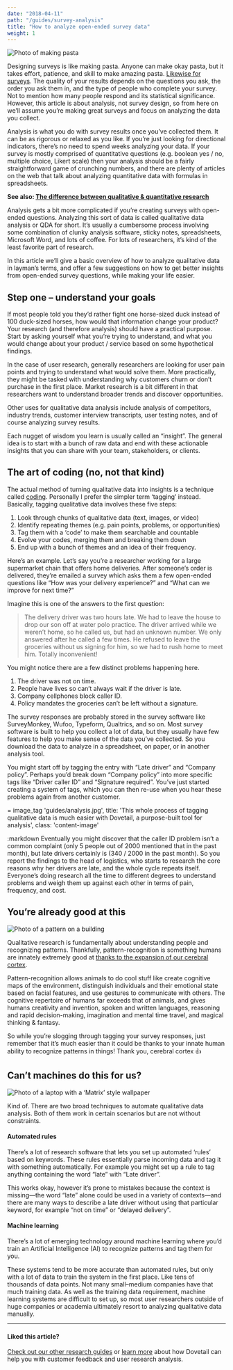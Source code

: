 ```yaml
---
date: "2018-04-11"
path: "/guides/survey-analysis"
title: "How to analyze open-ended survey data"
weight: 1
---
```


![Photo of making pasta](./pasta.jpg)

Designing surveys is like making pasta. Anyone can make okay pasta, but it takes effort, patience, and skill to make amazing pasta. [Likewise for surveys](https://medium.com/research-things/on-surveys-5a73dda5e9a0). The quality of your results depends on the questions you ask, the order you ask them in, and the type of people who complete your survey. Not to mention how many people respond and its statistical significance. However, this article is about analysis, not survey design, so from here on we’ll assume you’re making great surveys and focus on analyzing the data you collect.

Analysis is what you do with survey results once you’ve collected them. It can be as rigorous or relaxed as you like. If you’re just looking for directional indicators, there’s no need to spend weeks analyzing your data. If your survey is mostly comprised of quantitative questions (e.g. boolean yes / no, multiple choice, Likert scale) then your analysis should be a fairly straightforward game of crunching numbers, and there are plenty of articles on the web that talk about analyzing quantitative data with formulas in spreadsheets.

**See also: [The difference between qualitative & quantitative research](/guides/qual-quant)**

Analysis gets a bit more complicated if you’re creating surveys with open-ended questions. Analyzing this sort of data is called qualitative data analysis or QDA for short. It’s usually a cumbersome process involving some combination of clunky analysis software, sticky notes, spreadsheets, Microsoft Word, and lots of coffee. For lots of researchers, it’s kind of the least favorite part of research.

In this article we’ll give a basic overview of how to analyze qualitative data in layman’s terms, and offer a few suggestions on how to get better insights from open-ended survey questions, while making your life easier.

## Step one – understand your goals

If most people told you they’d rather fight one horse-sized duck instead of 100 duck-sized horses, how would that information change your product? Your research (and therefore analysis) should have a practical purpose. Start by asking yourself what you’re trying to understand, and what you would change about your product / service based on some hypothetical findings.

In the case of user research, generally researchers are looking for user pain points and trying to understand what would solve them. More practically, they might be tasked with understanding why customers churn or don’t purchase in the first place. Market research is a bit different in that researchers want to understand broader trends and discover opportunities.

Other uses for qualitative data analysis include analysis of competitors, industry trends, customer interview transcripts, user testing notes, and of course analyzing survey results.

Each nugget of wisdom you learn is usually called an “insight”. The general idea is to start with a bunch of raw data and end with these actionable insights that you can share with your team, stakeholders, or clients.

## The art of coding (no, not that kind)

The actual method of turning qualitative data into insights is a technique called [coding](<https://en.wikipedia.org/wiki/Coding_(social_sciences)>). Personally I prefer the simpler term ‘tagging’ instead. Basically, tagging qualitative data involves these five steps:

1.  Look through chunks of qualitative data (text, images, or video)
1.  Identify repeating themes (e.g. pain points, problems, or opportunities)
1.  Tag them with a ‘code’ to make them searchable and countable
1.  Evolve your codes, merging them and breaking them down
1.  End up with a bunch of themes and an idea of their frequency.

Here’s an example. Let’s say you’re a researcher working for a large supermarket chain that offers home deliveries. After someone’s order is delivered, they’re emailed a survey which asks them a few open-ended questions like “How was your delivery experience?” and “What can we improve for next time?”

Imagine this is one of the answers to the first question:

> The delivery driver was two hours late. We had to leave the house to drop our son off at water polo practice. The driver arrived while we weren’t home, so he called us, but had an unknown number. We only answered after he called a few times. He refused to leave the groceries without us signing for him, so we had to rush home to meet him. Totally inconvenient!

You might notice there are a few distinct problems happening here.

1.  The driver was not on time.
1.  People have lives so can’t always wait if the driver is late.
1.  Company cellphones block caller ID.
1.  Policy mandates the groceries can’t be left without a signature.

The survey responses are probably stored in the survey software like SurveyMonkey, Wufoo, Typeform, Qualtrics, and so on. Most survey software is built to help you collect a lot of data, but they usually have few features to help you make sense of the data you’ve collected. So you download the data to analyze in a spreadsheet, on paper, or in another analysis tool.

You might start off by tagging the entry with “Late driver” and “Company policy”. Perhaps you’d break down “Company policy” into more specific tags like “Driver caller ID” and “Signature required”. You’ve just started creating a system of tags, which you can then re-use when you hear these problems again from another customer.

= image_tag 'guides/analysis.jpg', title: 'This whole process of tagging qualitative data is much easier with Dovetail, a purpose-built tool for analysis', class: 'content-image'

:markdown
Eventually you might discover that the caller ID problem isn’t a common complaint (only 5 people out of 2000 mentioned that in the past month), but late drivers certainly is (340 / 2000 in the past month). So you report the findings to the head of logistics, who starts to research the core reasons why her drivers are late, and the whole cycle repeats itself. Everyone’s doing research all the time to different degrees to understand problems and weigh them up against each other in terms of pain, frequency, and cost.

## You’re already good at this

![Photo of a pattern on a building](./pattern.jpg)

Qualitative research is fundamentally about understanding people and recognizing patterns. Thankfully, pattern-recognition is something humans are innately extremely good at [thanks to the expansion of our cerebral cortex](https://www.ncbi.nlm.nih.gov/pmc/articles/PMC4141622/).

Pattern-recognition allows animals to do cool stuff like create cognitive maps of the environment, distinguish individuals and their emotional state based on facial features, and use gestures to communicate with others. The cognitive repertoire of humans far exceeds that of animals, and gives humans creativity and invention, spoken and written languages, reasoning and rapid decision-making, imagination and mental time travel, and magical thinking & fantasy.

So while you’re slogging through tagging your survey responses, just remember that it’s much easier than it could be thanks to your innate human ability to recognize patterns in things! Thank you, cerebral cortex 👍

## Can’t machines do this for us?

![Photo of a laptop with a ‘Matrix’ style wallpaper](./matrix.jpg)

Kind of. There are two broad techniques to automate qualitative data analysis. Both of them work in certain scenarios but are not without constraints.

#### Automated rules

There’s a lot of research software that lets you set up automated ‘rules’ based on keywords. These rules essentially parse incoming data and tag it with something automatically. For example you might set up a rule to tag anything containing the word “late” with “Late driver”.

This works okay, however it’s prone to mistakes because the context is missing—the word “late” alone could be used in a variety of contexts—and there are many ways to describe a late driver without using that particular keyword, for example “not on time” or “delayed delivery”.

#### Machine learning

There’s a lot of emerging technology around machine learning where you’d train an Artificial Intelligence (AI) to recognize patterns and tag them for you.

These systems tend to be more accurate than automated rules, but only with a lot of data to train the system in the first place. Like tens of thousands of data points. Not many small–medium companies have that much training data. As well as the training data requirement, machine learning systems are difficult to set up, so most user researchers outside of huge companies or academia ultimately resort to analyzing qualitative data manually.

---

#### Liked this article?

[Check out our other research guides](/guides) or [learn more](/) about how Dovetail can help you with customer feedback and user research analysis.
